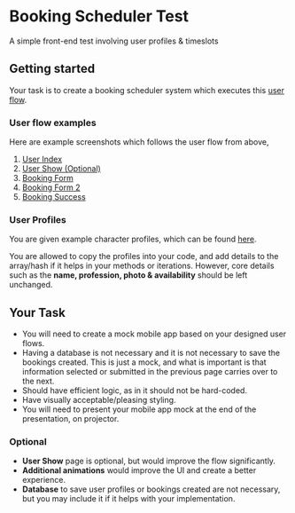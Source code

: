 # Booking Scheduler Test
A simple front-end test involving user profiles & timeslots

## Getting started
Your task is to create a booking scheduler system which executes this [user flow](https://raw.githubusercontent.com/Joera47/booking-scheduler-test/master/User%20Flow.png).

### User flow examples
Here are example screenshots which follows the user flow from above,

1. [User Index](https://raw.githubusercontent.com/Joera47/booking-scheduler-test/master/flows/User%20Index.png)
2. [User Show (Optional)](https://raw.githubusercontent.com/Joera47/booking-scheduler-test/master/flows/User%20Show.png)
3. [Booking Form](https://raw.githubusercontent.com/Joera47/booking-scheduler-test/master/flows/Booking%20Form.png)
4. [Booking Form 2](https://raw.githubusercontent.com/Joera47/booking-scheduler-test/master/flows/Booking%20Form%202.png)
5. [Booking Success](https://raw.githubusercontent.com/Joera47/booking-scheduler-test/master/flows/Booking%20Success.png)

### User Profiles
You are given example character profiles, which can be found [here](https://github.com/Joera47/booking-scheduler-test/blob/master/character_profiles).

You are allowed to copy the profiles into your code, and add details to the array/hash if it helps in your methods or iterations.
However, core details such as the **name, profession, photo & availability** should be left unchanged.

## Your Task
- You will need to create a mock mobile app based on your designed user flows.
- Having a database is not necessary and it is not necessary to save the bookings created. This is just a mock, and what is important is that information selected or submitted in the previous page carries over to the next.
- Should have efficient logic, as in it should not be hard-coded.
- Have visually acceptable/pleasing styling.
- You will need to present your mobile app mock at the end of the presentation, on projector.

### Optional
- **User Show** page is optional, but would improve the flow significantly.
- **Additional animations** would improve the UI and create a better experience.
- **Database** to save user profiles or bookings created are not necessary, but you may include it if it helps with your implementation.
